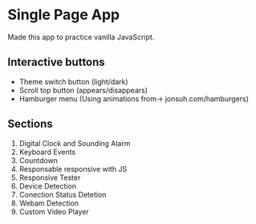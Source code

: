 # Single Page App
Made this app to practice vanilla JavaScript.

## Interactive buttons
* Theme switch button (light/dark)
* Scroll top button (appears/disappears)
* Hamburger menu (Using animations from-> jonsuh.com/hamburgers)

## Sections
1. Digital Clock and Sounding Alarm
2. Keyboard Events
3. Countdown
4. Responsable responsive with JS
5. Responsive Tester
6. Device Detection
7. Conection Status Detetion
8. Webam Detection
9. Custom Video Player